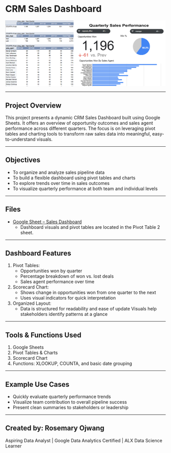 # CRM Sales Dashboard

![Screenshot](image.png)

---
## Project Overview
This project presents a dynamic CRM Sales Dashboard built using Google Sheets. It offers an overview of opportunity outcomes and sales agent performance across different quarters.
The focus is on leveraging pivot tables and charting tools to transform raw sales data into meaningful, easy-to-understand visuals.

---

## Objectives
- To organize and analyze sales pipeline data
- To build a flexible dashboard using pivot tables and charts
- To explore trends over time in sales outcomes
- To visualize quarterly performance at both team and individual levels

---

## Files
- [Google Sheet – Sales Dashboard](https://docs.google.com/spreadsheets/d/16IZP4XY1Nv4s2Aw7dyR25pG8gmtOnWhae7PulhHktDU/edit?usp=sharing)
    - Dashboard visuals and pivot tables are located in the Pivot Table 2 sheet.

---

## Dashboard Features
1. Pivot Tables:
    - Opportunities won by quarter
    - Percentage breakdown of won vs. lost deals
    - Sales agent performance over time
2. Scorecard Chart:
    - Shows change in opportunities won from one quarter to the next
    - Uses visual indicators for quick interpretation
3. Organized Layout:
    - Data is structured for readability and ease of update
Visuals help stakeholders identify patterns at a glance

---

## Tools & Functions Used
1. Google Sheets
2. Pivot Tables & Charts
4. Scorecard Chart
3. Functions: XLOOKUP, COUNTA, and basic date grouping

---

## Example Use Cases
- Quickly evaluate quarterly performance trends
- Visualize team contribution to overall pipeline success
- Present clean summaries to stakeholders or leadership

---

## Created by: Rosemary Ojwang
Aspiring Data Analyst | Google Data Analytics Certified | ALX Data Science Learner


